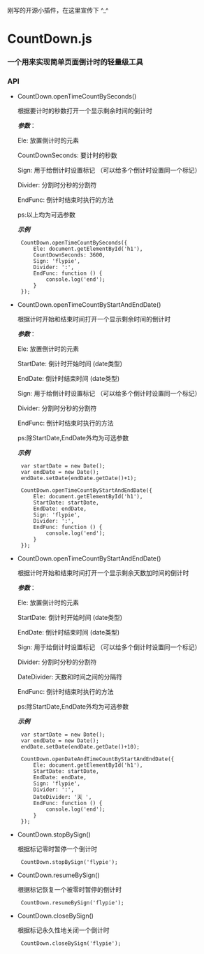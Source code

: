 刚写的开源小插件，在这里宣传下 ^_^

# CountDown.js 

### 一个用来实现简单页面倒计时的轻量级工具

### API

 - CountDown.openTimeCountBySeconds()

    根据要计时的秒数打开一个显示剩余时间的倒计时
    
    ***参数***：
    
    Ele: 放置倒计时的元素
    
    CountDownSeconds: 要计时的秒数
    
    Sign: 用于给倒计时设置标记 （可以给多个倒计时设置同一个标记）
    
    Divider: 分割时分秒的分割符
    
    EndFunc: 倒计时结束时执行的方法
    
    ps:以上均为可选参数
    
    ***示例***
    
        CountDown.openTimeCountBySeconds({
            Ele: document.getElementById('h1'),
            CountDownSeconds: 3600,
            Sign: 'flypie',
            Divider: ':',
            EndFunc: function () {
                console.log('end');
            }
        });

 - CountDown.openTimeCountByStartAndEndDate()

    根据计时开始和结束时间打开一个显示剩余时间的倒计时
    
    ***参数***：
    
    Ele: 放置倒计时的元素
    
    StartDate: 倒计时开始时间 (date类型)
    
    EndDate: 倒计时结束时间 (date类型)
    
    Sign: 用于给倒计时设置标记 （可以给多个倒计时设置同一个标记）
    
    Divider: 分割时分秒的分割符
    
    EndFunc: 倒计时结束时执行的方法
    
    ps:除StartDate,EndDate外均为可选参数
    
    ***示例***
    
        var startDate = new Date();
        var endDate = new Date();
        endDate.setDate(endDate.getDate()+1);
        
        CountDown.openTimeCountByStartAndEndDate({
            Ele: document.getElementById('h1'),
            StartDate: startDate,
            EndDate: endDate,
            Sign: 'flypie',
            Divider: ':',
            EndFunc: function () {
                console.log('end');
            }
        });
        
 - CountDown.openTimeCountByStartAndEndDate()

    根据计时开始和结束时间打开一个显示剩余天数加时间的倒计时
    
    ***参数***：
    
    Ele: 放置倒计时的元素
    
    StartDate: 倒计时开始时间 (date类型)
    
    EndDate: 倒计时结束时间 (date类型)
    
    Sign: 用于给倒计时设置标记 （可以给多个倒计时设置同一个标记）
    
    Divider: 分割时分秒的分割符
    
    DateDivider: 天数和时间之间的分隔符
    
    EndFunc: 倒计时结束时执行的方法
    
    ps:除StartDate,EndDate外均为可选参数
    
    ***示例***
    
        var startDate = new Date();
        var endDate = new Date();
        endDate.setDate(endDate.getDate()+10);
        
        CountDown.openDateAndTimeCountByStartAndEndDate({
            Ele: document.getElementById('h1'),
            StartDate: startDate,
            EndDate: endDate,
            Sign: 'flypie',
            Divider: ':',
            DateDivider: '天 ',
            EndFunc: function () {
                console.log('end');
            }
        });
        
 - CountDown.stopBySign()

    根据标记零时暂停一个倒计时
    
        CountDown.stopBySign('flypie');
    
 - CountDown.resumeBySign()

    根据标记恢复一个被零时暂停的倒计时
    
        CountDown.resumeBySign('flypie');
    
 - CountDown.closeBySign()

    根据标记永久性地关闭一个倒计时
    
        CountDown.closeBySign('flypie');